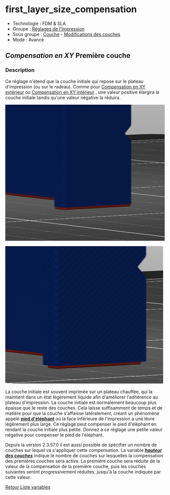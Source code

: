 # first_layer_size_compensation

* Technologie : FDM & SLA
* Groupe : [Réglages de l'Impression](../print_settings/print_settings.md)
* Sous groupe : [Couche](../print_settings/print_settings.md#couche) - [Modifications des couches](../print_settings/print_settings.md#modifications-des-couches)
* Mode : Avancé

## *Compensation en XY* Première couche

### Description


Ce réglage n'étend que la couche initiale qui repose sur le plateau d'impression (ou sur le radeau). Comme pour [Compensation en XY extérieur](xy_size_compensation.md) ou [Compensation en XY intérieur](xy_inner_size_compensation.md) , une valeur positive élargira la couche initiale tandis qu'une valeur négative la réduira.

![Le modèle original](Images/first_layer_size_compensation/first_layer_size_compensation_original.png)

![La couche initiale est rétrécie](Images/first_layer_size_compensation/first_layer_size_compensation_-0.5.png)

La couche initiale est souvent imprimée sur un plateau chauffée, qui la maintient dans un état légèrement liquide afin d'améliorer l'adhérence au plateau d'impression. La couche initiale est normalement beaucoup plus épaisse que le reste des couches. Cela laisse suffisamment de temps et de matière pour que la couche s'affaisse latéralement, créant un phénomène appelé **[pied d'éléphant](../glossary/glossary.md#pied_déléphant)** où la face inférieure de l'impression a une lèvre légèrement plus large. Ce réglage peut compenser le pied d'éléphant en rendant la couche initiale plus petite. Donnez à ce réglage une petite valeur négative pour compenser le pied de l'éléphant.

Depuis la version 2.3.57.0 il est aussi possible de spécifier un nombre de couches sur lequel va s'appliquer cette compensation. La variable ***[hauteur des couches](first_layer_size_compensation_layers.md)*** indique le nombre de couches sur lesquelles la compensation des premières couches sera active.  La première couche sera réduite de la valeur de la compensation de la première couche, puis  les couches suivantes seront progressivement réduites, jusqu'à la couche indiquée par  cette valeur.

[Retour Liste variables](variable_list.md)
